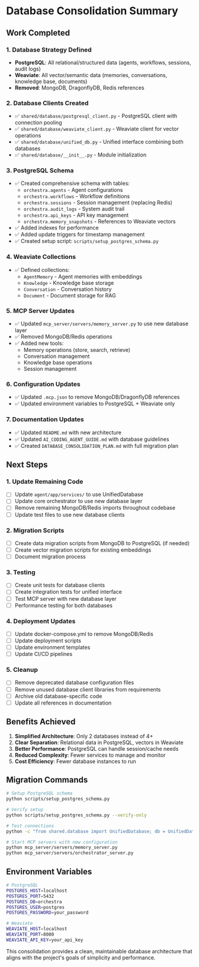 # Database Consolidation Summary

## Work Completed

### 1. Database Strategy Defined
- **PostgreSQL**: All relational/structured data (agents, workflows, sessions, audit logs)
- **Weaviate**: All vector/semantic data (memories, conversations, knowledge base, documents)
- **Removed**: MongoDB, DragonflyDB, Redis references

### 2. Database Clients Created
- ✅ `shared/database/postgresql_client.py` - PostgreSQL client with connection pooling
- ✅ `shared/database/weaviate_client.py` - Weaviate client for vector operations
- ✅ `shared/database/unified_db.py` - Unified interface combining both databases
- ✅ `shared/database/__init__.py` - Module initialization

### 3. PostgreSQL Schema
- ✅ Created comprehensive schema with tables:
  - `orchestra.agents` - Agent configurations
  - `orchestra.workflows` - Workflow definitions
  - `orchestra.sessions` - Session management (replacing Redis)
  - `orchestra.audit_logs` - System audit trail
  - `orchestra.api_keys` - API key management
  - `orchestra.memory_snapshots` - References to Weaviate vectors
- ✅ Added indexes for performance
- ✅ Added update triggers for timestamp management
- ✅ Created setup script: `scripts/setup_postgres_schema.py`

### 4. Weaviate Collections
- ✅ Defined collections:
  - `AgentMemory` - Agent memories with embeddings
  - `Knowledge` - Knowledge base storage
  - `Conversation` - Conversation history
  - `Document` - Document storage for RAG

### 5. MCP Server Updates
- ✅ Updated `mcp_server/servers/memory_server.py` to use new database layer
- ✅ Removed MongoDB/Redis operations
- ✅ Added new tools:
  - Memory operations (store, search, retrieve)
  - Conversation management
  - Knowledge base operations
  - Session management

### 6. Configuration Updates
- ✅ Updated `.mcp.json` to remove MongoDB/DragonflyDB references
- ✅ Updated environment variables to PostgreSQL + Weaviate only

### 7. Documentation Updates
- ✅ Updated `README.md` with new architecture
- ✅ Updated `AI_CODING_AGENT_GUIDE.md` with database guidelines
- ✅ Created `DATABASE_CONSOLIDATION_PLAN.md` with full migration plan

## Next Steps

### 1. Update Remaining Code
- [ ] Update `agent/app/services/` to use UnifiedDatabase
- [ ] Update core orchestrator to use new database layer
- [ ] Remove remaining MongoDB/Redis imports throughout codebase
- [ ] Update test files to use new database clients

### 2. Migration Scripts
- [ ] Create data migration scripts from MongoDB to PostgreSQL (if needed)
- [ ] Create vector migration scripts for existing embeddings
- [ ] Document migration process

### 3. Testing
- [ ] Create unit tests for database clients
- [ ] Create integration tests for unified interface
- [ ] Test MCP server with new database layer
- [ ] Performance testing for both databases

### 4. Deployment Updates
- [ ] Update docker-compose.yml to remove MongoDB/Redis
- [ ] Update deployment scripts
- [ ] Update environment templates
- [ ] Update CI/CD pipelines

### 5. Cleanup
- [ ] Remove deprecated database configuration files
- [ ] Remove unused database client libraries from requirements
- [ ] Archive old database-specific code
- [ ] Update all references in documentation

## Benefits Achieved

1. **Simplified Architecture**: Only 2 databases instead of 4+
2. **Clear Separation**: Relational data in PostgreSQL, vectors in Weaviate
3. **Better Performance**: PostgreSQL can handle session/cache needs
4. **Reduced Complexity**: Fewer services to manage and monitor
5. **Cost Efficiency**: Fewer database instances to run

## Migration Commands

```bash
# Setup PostgreSQL schema
python scripts/setup_postgres_schema.py

# Verify setup
python scripts/setup_postgres_schema.py --verify-only

# Test connections
python -c "from shared.database import UnifiedDatabase; db = UnifiedDatabase(); print(db.health_check())"

# Start MCP servers with new configuration
python mcp_server/servers/memory_server.py
python mcp_server/servers/orchestrator_server.py
```

## Environment Variables

```bash
# PostgreSQL
POSTGRES_HOST=localhost
POSTGRES_PORT=5432
POSTGRES_DB=orchestra
POSTGRES_USER=postgres
POSTGRES_PASSWORD=your_password

# Weaviate
WEAVIATE_HOST=localhost
WEAVIATE_PORT=8080
WEAVIATE_API_KEY=your_api_key
```

This consolidation provides a clean, maintainable database architecture that aligns with the project's goals of simplicity and performance. 